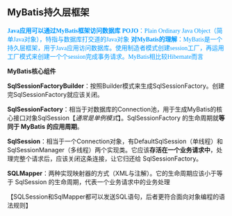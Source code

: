 ## MyBatis持久层框架

<font color=#0099ff face="楷体">**Java应用可以通过MyBatis框架访问数据库**</font>
<font color=#0099ff face="楷体">**POJO**：Plain Ordinary Java Object（简单Java对象），特指与数据库打交道的Java对象</font>
<font color=#0099ff face="楷体">**对MyBatis的理解**：MyBatis是一个持久层框架，用于Java应用访问数据库。使用制造者模式创建session工厂，再运用工厂模式来创建一个个session完成事务请求。MyBatis相比较Hibernate而言
</font>

**MyBatis核心组件**

**SqlSessionFactoryBuilder**：按照Builder模式来生成SqlSessionFactory。创建完SqlSessionFactory就应该关闭。

**SqlSessionFactory**：相当于对数据库的Connection池，用于生成MyBatis的核心接口对象SqlSession【*通常是单例模式*】。SqlSessionFactory 的生命周期就**等同于 MyBatis 的应用周期**。

**SqlSession**：相当于一个Connection对象，有DefaultSqlSession（单线程）和SqlSessionManager（多线程）两个实现类。它应该**存活在一个业务请求中**，处理完整个请求后，应该关闭这条连接，让它归还给 SqlSessionFactory。

**SQLMapper**：两种实现映射器的方式（XML与注解）。它的生命周期应该小于等于 SqlSession 的生命周期，代表一个业务请求中的业务处理

【SQLSession和SqlMapper都可以发送SQL语句，后者更符合面向对象编程的语法规则】
<!--stackedit_data:
eyJoaXN0b3J5IjpbLTQ4MTk5MDQ3NCwtNDA4NzIwMjc1LC04Nz
kyODU4MzgsMTMxMDc4NzgzNSwtMTQ5MjM1MDE2NiwxNDkzMzAx
OTMwLC0xMDM2ODQ1NTI5LDE1MzcxMjE3NjUsMTM5MTI3NDI4MV
19
-->